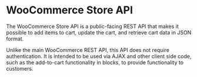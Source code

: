 # WooCommerce Store API

The WooCommerce Store API is a public-facing REST API that makes it possible to add items to cart, update the cart, and retrieve cart data in JSON format.

Unlike the main WooCommerce REST API, this API does not require authentication. It is intended to be used via AJAX and other client side code, such as the add-to-cart functionality in blocks, to provide functionality to customers.
